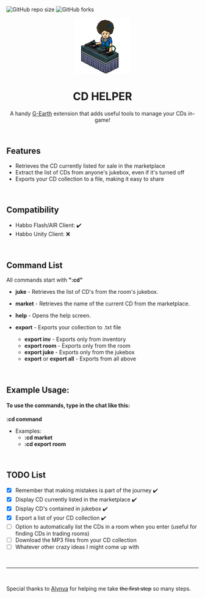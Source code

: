 
![GitHub repo size](https://img.shields.io/github/issues/jonnymariani/cdhelper?style=for-the-badge)
![GitHub forks](https://img.shields.io/github/forks/jonnymariani/cdhelper?style=for-the-badge)
<br>

<div align="center">
  <a href="#"><img src="https://github.com/jonnymariani/cdhelper/blob/main/resources/habbodj.gif" alt="Logo"></a>
  <h1 align="center">CD HELPER</h3>

  <p align="center">
    A handy <a href="https://github.com/sirjonasxx/G-Earth" target="_blank">G-Earth</a> extension that adds useful tools to manage your CDs in-game!
  </p>
    
  <br>
</div>

## Features
* Retrieves the CD currently listed for sale in the marketplace
* Extract the list of CDs from anyone's jukebox, even if it's turned off
* Exports your CD collection to a file, making it easy to share

<br>

## Compatibility
* Habbo Flash/AIR Client: ✔️
* Habbo Unity Client: ❌

<br>

## Command List

All commands start with <strong>":cd"</strong>

* <strong>juke</strong> - Retrieves the list of CD's from the room's jukebox.

* <strong>market</strong> - Retrieves the name of the current CD from the marketplace.

* <strong>help</strong> - Opens the help screen.

* <strong>export</strong> - Exports your collection to .txt file 
  * <strong>export inv</strong> - Exports only from inventory 
  * <strong>export room</strong> - Exports only from the room
  * <strong>export juke</strong> - Exports only from the jukebox
  * <strong>export</strong> or <strong>export all</strong> - Exports from all above

<br>

## Example Usage:
#### To use the commands, type in the chat like this:
<strong>:cd command</strong>
* Examples:
  * <strong>:cd market</strong>
  * <strong>:cd export room</strong>
<br>

## TODO List
- [x] Remember that making mistakes is part of the journey ✔️
- [x] Display CD currently listed in the marketplace ✔️
- [x] Display CD's contained in jukebox ✔️
- [x] Export a list of your CD collection ✔️
- [ ] Option to automatically list the CDs in a room when you enter (useful for finding CDs in trading rooms)
- [ ] Download the MP3 files from your CD collection
- [ ] Whatever other crazy ideas I might come up with

<br>
<hr>
<br>

Special thanks to <a href="https://github.com/alynva" target="_blank">Alynva</a> for helping me take <s>the first step</s> so many steps.    
